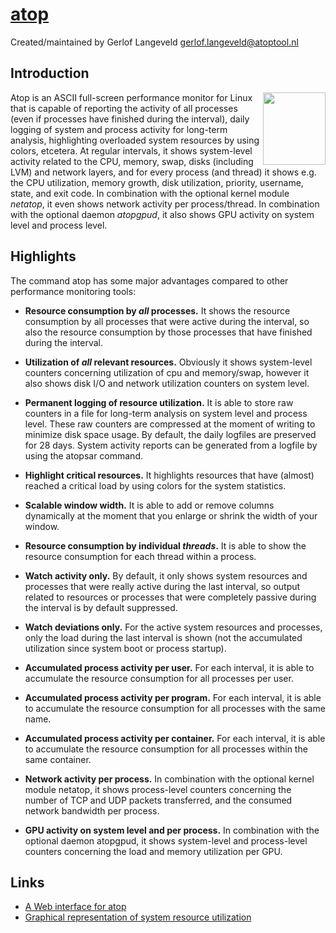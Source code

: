 [atop](http://www.atoptool.nl)
==============================

Created/maintained by Gerlof Langeveld <gerlof.langeveld@atoptool.nl>

## Introduction
<img align="right" width="100" height="116" src="http://www.atoptool.nl/images/atoplogo.png">


Atop is an ASCII full-screen performance monitor for Linux that is capable
of reporting the activity of all processes (even if processes have finished
during the interval), daily logging of system and process activity for
long-term analysis, highlighting overloaded system resources by using colors,
etcetera. At regular intervals, it shows system-level activity related to the
CPU, memory, swap, disks (including LVM) and network layers, and for every
process (and thread) it shows e.g. the CPU utilization, memory growth,
disk utilization, priority, username, state, and exit code.
In combination with the optional kernel module *netatop*,
it even shows network activity per process/thread. 
In combination with the optional daemon *atopgpud*,
it also shows GPU activity on system level and process level. 

## Highlights

The command atop has some major advantages compared to other performance monitoring tools:

* __Resource consumption by *all* processes.__
It shows the resource consumption by all processes that were active during the interval, so also the resource consumption by those processes that have finished during the interval.

* __Utilization of *all* relevant resources.__
Obviously it shows system-level counters concerning utilization of cpu and memory/swap, however it also shows disk I/O and network utilization counters on system level.

* __Permanent logging of resource utilization.__
It is able to store raw counters in a file for long-term analysis on system level and process level. These raw counters are compressed at the moment of writing to minimize disk space usage. By default, the daily logfiles are preserved for 28 days.
System activity reports can be generated from a logfile by using the atopsar command.

* __Highlight critical resources.__
It highlights resources that have (almost) reached a critical load by using colors for the system statistics.

* __Scalable window width.__
It is able to add or remove columns dynamically at the moment that you enlarge or shrink the width of your window.

* __Resource consumption by individual *threads*.__
It is able to show the resource consumption for each thread within a process.

* __Watch activity only.__
By default, it only shows system resources and processes that were really active during the last interval, so output related to resources or processes that were completely passive during the interval is by default suppressed.

* __Watch deviations only.__
For the active system resources and processes, only the load during the last interval is shown (not the accumulated utilization since system boot or process startup).

* __Accumulated process activity per user.__
For each interval, it is able to accumulate the resource consumption for all processes per user.

* __Accumulated process activity per program.__
For each interval, it is able to accumulate the resource consumption for all processes with the same name.

* __Accumulated process activity per container.__
For each interval, it is able to accumulate the resource consumption for all processes within the same container.

* __Network activity per process.__
In combination with the optional kernel module netatop, it shows process-level counters concerning the number of TCP and UDP packets transferred, and the consumed network bandwidth per process.

* __GPU activity on system level and per process.__
In combination with the optional daemon atopgpud, it shows system-level and process-level counters concerning the load and memory utilization per GPU.

## Links

* [A Web interface for atop](https://github.com/pizhenwei/atophttpd)
* [Graphical representation of system resource utilization]( https://codeberg.org/mgellner/atopsar-plot)
